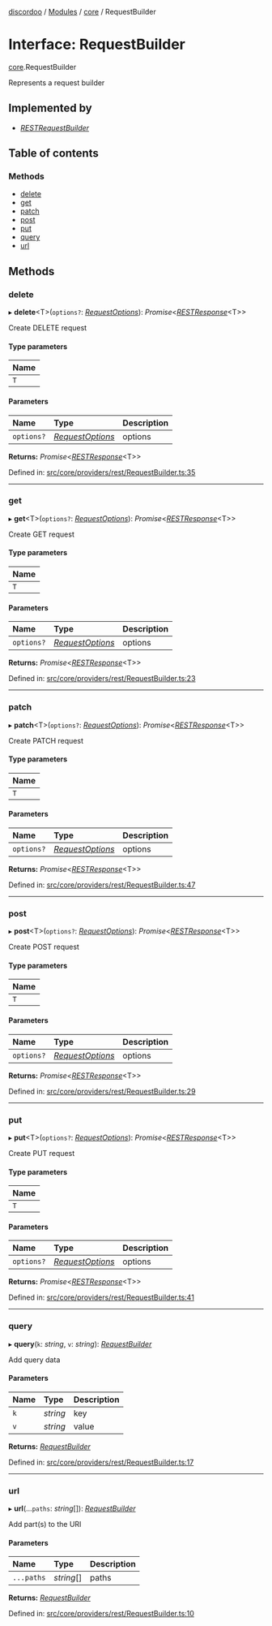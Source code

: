 [discordoo](../README.md) / [Modules](../modules.md) / [core](../modules/core.md) / RequestBuilder

# Interface: RequestBuilder

[core](../modules/core.md).RequestBuilder

Represents a request builder

## Implemented by

- [*RESTRequestBuilder*](../classes/rest.restrequestbuilder.md)

## Table of contents

### Methods

- [delete](core.requestbuilder.md#delete)
- [get](core.requestbuilder.md#get)
- [patch](core.requestbuilder.md#patch)
- [post](core.requestbuilder.md#post)
- [put](core.requestbuilder.md#put)
- [query](core.requestbuilder.md#query)
- [url](core.requestbuilder.md#url)

## Methods

### delete

▸ **delete**<T\>(`options?`: [*RequestOptions*](core.requestoptions.md)): *Promise*<[*RESTResponse*](core.restresponse.md)<T\>\>

Create DELETE request

#### Type parameters

| Name |
| :------ |
| `T` |

#### Parameters

| Name | Type | Description |
| :------ | :------ | :------ |
| `options?` | [*RequestOptions*](core.requestoptions.md) | options |

**Returns:** *Promise*<[*RESTResponse*](core.restresponse.md)<T\>\>

Defined in: [src/core/providers/rest/RequestBuilder.ts:35](https://github.com/Discordoo/discordoo/blob/75592d0/src/core/providers/rest/RequestBuilder.ts#L35)

___

### get

▸ **get**<T\>(`options?`: [*RequestOptions*](core.requestoptions.md)): *Promise*<[*RESTResponse*](core.restresponse.md)<T\>\>

Create GET request

#### Type parameters

| Name |
| :------ |
| `T` |

#### Parameters

| Name | Type | Description |
| :------ | :------ | :------ |
| `options?` | [*RequestOptions*](core.requestoptions.md) | options |

**Returns:** *Promise*<[*RESTResponse*](core.restresponse.md)<T\>\>

Defined in: [src/core/providers/rest/RequestBuilder.ts:23](https://github.com/Discordoo/discordoo/blob/75592d0/src/core/providers/rest/RequestBuilder.ts#L23)

___

### patch

▸ **patch**<T\>(`options?`: [*RequestOptions*](core.requestoptions.md)): *Promise*<[*RESTResponse*](core.restresponse.md)<T\>\>

Create PATCH request

#### Type parameters

| Name |
| :------ |
| `T` |

#### Parameters

| Name | Type | Description |
| :------ | :------ | :------ |
| `options?` | [*RequestOptions*](core.requestoptions.md) | options |

**Returns:** *Promise*<[*RESTResponse*](core.restresponse.md)<T\>\>

Defined in: [src/core/providers/rest/RequestBuilder.ts:47](https://github.com/Discordoo/discordoo/blob/75592d0/src/core/providers/rest/RequestBuilder.ts#L47)

___

### post

▸ **post**<T\>(`options?`: [*RequestOptions*](core.requestoptions.md)): *Promise*<[*RESTResponse*](core.restresponse.md)<T\>\>

Create POST request

#### Type parameters

| Name |
| :------ |
| `T` |

#### Parameters

| Name | Type | Description |
| :------ | :------ | :------ |
| `options?` | [*RequestOptions*](core.requestoptions.md) | options |

**Returns:** *Promise*<[*RESTResponse*](core.restresponse.md)<T\>\>

Defined in: [src/core/providers/rest/RequestBuilder.ts:29](https://github.com/Discordoo/discordoo/blob/75592d0/src/core/providers/rest/RequestBuilder.ts#L29)

___

### put

▸ **put**<T\>(`options?`: [*RequestOptions*](core.requestoptions.md)): *Promise*<[*RESTResponse*](core.restresponse.md)<T\>\>

Create PUT request

#### Type parameters

| Name |
| :------ |
| `T` |

#### Parameters

| Name | Type | Description |
| :------ | :------ | :------ |
| `options?` | [*RequestOptions*](core.requestoptions.md) | options |

**Returns:** *Promise*<[*RESTResponse*](core.restresponse.md)<T\>\>

Defined in: [src/core/providers/rest/RequestBuilder.ts:41](https://github.com/Discordoo/discordoo/blob/75592d0/src/core/providers/rest/RequestBuilder.ts#L41)

___

### query

▸ **query**(`k`: *string*, `v`: *string*): [*RequestBuilder*](core.requestbuilder.md)

Add query data

#### Parameters

| Name | Type | Description |
| :------ | :------ | :------ |
| `k` | *string* | key |
| `v` | *string* | value |

**Returns:** [*RequestBuilder*](core.requestbuilder.md)

Defined in: [src/core/providers/rest/RequestBuilder.ts:17](https://github.com/Discordoo/discordoo/blob/75592d0/src/core/providers/rest/RequestBuilder.ts#L17)

___

### url

▸ **url**(...`paths`: *string*[]): [*RequestBuilder*](core.requestbuilder.md)

Add part(s) to the URI

#### Parameters

| Name | Type | Description |
| :------ | :------ | :------ |
| `...paths` | *string*[] | paths |

**Returns:** [*RequestBuilder*](core.requestbuilder.md)

Defined in: [src/core/providers/rest/RequestBuilder.ts:10](https://github.com/Discordoo/discordoo/blob/75592d0/src/core/providers/rest/RequestBuilder.ts#L10)
